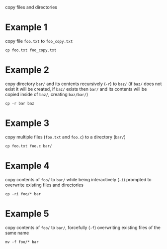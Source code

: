 
copy files and directories

# Example 1
copy file `foo.txt` to `foo_copy.txt`
```
cp foo.txt foo_copy.txt
```

# Example 2
copy directory `bar/` and its contents recursively (`-r`) to `baz/`
(if `baz/` does not exist it will be created, if `baz/` exists then `bar/`
and its contents will be copied inside of `baz/`, creating `baz/bar/`)
```
cp -r bar baz
```

# Example 3
copy multiple files (`foo.txt` and `foo.c`) to a directory (`bar/`)
```
cp foo.txt foo.c bar/
```

# Example 4
copy contents of `foo/` to `bar/` while being interactively (`-i`) prompted to overwrite existing files and directories
```
cp -ri foo/* bar
```

# Example 5
copy contents of `foo/` to `bar/`, forcefully (`-f`) overwriting existing files of the same name
```
mv -f foo/* bar
```

